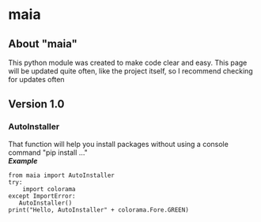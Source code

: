 maia
======================
## About "maia"
This python module was created to make code clear and easy.
This page will be updated quite often, like the project itself, so I recommend checking for updates often

## Version 1.0
### AutoInstaller
That function will help you install packages without using a console command "pip install ..."<br/>
***Example***

    from maia import AutoInstaller
    try:
        import colorama
    except ImportError:
       AutoInstaller()
    print("Hello, AutoInstaller" + colorama.Fore.GREEN)